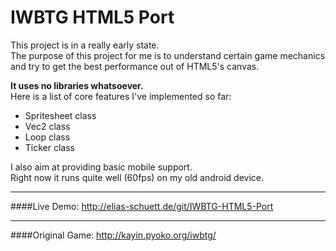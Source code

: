 IWBTG HTML5 Port
======================

This project is in a really early state.  
The purpose of this project for me is to understand certain game mechanics and try to get the best performance out of HTML5's canvas.  

**It uses no libraries whatsoever.**  
Here is a list of core features I've implemented so far:

  * Spritesheet class
  * Vec2 class
  * Loop class
  * Ticker class

I also aim at providing basic mobile support.  
Right now it runs quite well (60fps) on my old android device.  

----

####Live Demo: http://elias-schuett.de/git/IWBTG-HTML5-Port

----

####Original Game: http://kayin.pyoko.org/iwbtg/